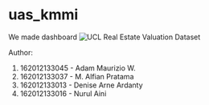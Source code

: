 # uas_kmmi

We made dashboard ![UCL Real Estate Valuation Dataset](https://archive.ics.uci.edu/ml/datasets/Real+estate+valuation+data+set)

Author:

1. 162012133045 - Adam Maurizio W.
2. 162012133037 - M. Alfian Pratama
3. 162012133013 - Denise Arne Ardanty
4. 162012133016 - Nurul Aini
